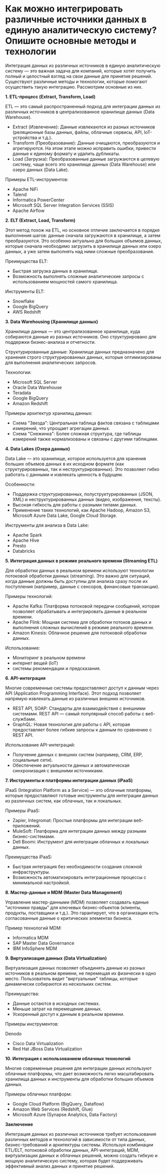 # Как можно интегрировать различные источники данных в единую аналитическую систему? Опишите основные методы и технологии

Интеграция данных из различных источников в единую аналитическую систему — это важная задача для компаний, которые хотят получить полный и целостный взгляд на свои данные для принятия решений. Существуют различные методы и технологии, которые помогают осуществить такую интеграцию. Рассмотрим основные из них.

**1. ETL-процесс (Extract, Transform, Load)**

ETL — это самый распространенный подход для интеграции данных из различных источников в централизованное хранилище данных (Data Warehouse).

- Extract (Извлечение): Данные извлекаются из разных источников (реляционные базы данных, файлы, облачные сервисы, API, IoT-устройства и т.д.).
- Transform (Преобразование): Данные очищаются, преобразуются и агрегируются. На этом этапе можно исправить ошибки, привести данные к единому формату и удалить дубликаты.
- Load (Загрузка): Преобразованные данные загружаются в целевую систему, чаще всего это хранилище данных (Data Warehouse) или озеро данных (Data Lake).
  
Примеры ETL-инструментов:

- Apache NiFi
- Talend
- Informatica PowerCenter
- Microsoft SQL Server Integration Services (SSIS)
- Apache Airflow

**2. ELT (Extract, Load, Transform)**

Этот метод похож на ETL, но основное отличие заключается в порядке выполнения шагов: данные сначала загружаются в хранилище, а затем преобразуются. Это особенно актуально для больших объемов данных, которые сначала необходимо загрузить в хранилище данных или озеро данных, а уже затем выполнять над ними сложные преобразования.

Преимущества ELT:

- Быстрая загрузка данных в хранилище.
- Возможность выполнять сложные аналитические запросы с использованием мощностей самого хранилища.

Инструменты ELT: 
- Snowflake
- Google BigQuery
- AWS Redshift

**3. Data Warehousing (Хранилище данных)**

Хранилище данных — это централизованное хранилище, куда собираются данные из разных источников. Оно структурировано для поддержки бизнес-анализа и отчетности.

Структурированные данные: Хранилище данных предназначено для хранения строго структурированных данных, которые оптимизированы для выполнения аналитических запросов.

Технологии: 
- Microsoft SQL Server
- Oracle Data Warehouse
- Teradata
- Google BigQuery
- Amazon Redshift
  
Примеры архитектур хранилищ данных:

- Схема "Звезда": Центральная таблица фактов связана с таблицами измерений, что упрощает агрегации данных.
- Схема "Снежинка": Более сложная структура, где таблицы измерений также нормализованы и связаны с другими таблицами.

**4. Data Lakes (Озера данных)**

Data Lake — это хранилище, которое используется для хранения больших объемов данных в их исходном формате (как структурированных, так и неструктурированных). Это позволяет гибко работать с данными и извлекать ценность в будущем.

Особенности:

- Поддержка структурированных, полуструктурированных (JSON, XML) и неструктурированных данных (видео, изображения, тексты).
- Высокая гибкость для работы с разными типами данных.
- Применение таких технологий, как Apache Hadoop, Amazon S3, Microsoft Azure Data Lake, Google Cloud Storage.
  
Инструменты для анализа в Data Lake:

- Apache Spark
- Apache Hive
- Presto
- Databricks

**5. Интеграция данных в режиме реального времени (Streaming ETL)**

Для обработки данных в реальном времени используют технологии потоковой обработки данных (streaming). Это важно для ситуаций, когда данные должны быть доступны для анализа сразу после их поступления (например, данные с сенсоров, финансовые транзакции).

Примеры технологий:

- Apache Kafka: Платформа потоковой передачи сообщений, которая позволяет обрабатывать и интегрировать данные в реальном времени.
- Apache Flink: Мощная система для обработки потоков данных и выполнения сложных вычислений в режиме реального времени.
- Amazon Kinesis: Облачное решение для потоковой обработки данных.
  
Использование:
- Мониторинг в реальном времени
- интернет вещей (IoT)
- системы рекомендации и предсказания.

**6. API-интеграция**

Многие современные системы предоставляют доступ к данным через API (Application Programming Interface). Этот подход позволяет напрямую извлекать данные из различных внешних источников.

- REST API, SOAP: Стандарты для взаимодействия с внешними системами. REST API — самый популярный способ работы с веб-службами.
- GraphQL: Новая технология для работы с API, которая предоставляет более гибкие запросы к данным по сравнению с REST API.
  
Использование API-интеграций:

- Получение данных с внешних систем (например, CRM, ERP, социальные сети).
- Обеспечение актуальности данных и автоматическая синхронизация с внешними источниками.

**7. Инструменты и платформы интеграции данных (iPaaS)**

iPaaS (Integration Platform as a Service) — это облачные платформы, которые предоставляют готовые инструменты для интеграции данных из различных систем, как облачных, так и локальных.

Примеры iPaaS:

- Zapier, Integromat: Простые платформы для интеграции веб-приложений.
- MuleSoft: Платформа для интеграции данных между разными бизнес-системами.
- Dell Boomi: Инструмент для интеграции облачных и локальных данных.
  
Преимущества iPaaS:

- Быстрая интеграция без необходимости создания сложной инфраструктуры.
- Возможность автоматизировать интеграционные процессы с минимальной настройкой.

**8. Мастер-данные и MDM (Master Data Management)**

Управление мастер-данными (MDM) позволяет создавать единые "источники правды" для ключевых бизнес-объектов (клиенты, продукты, поставщики и т.д.). Это гарантирует, что в организации есть согласованные данные о критических элементах бизнеса.

Пример технологий MDM:
- Informatica MDM
- SAP Master Data Governance
- IBM InfoSphere MDM

**9. Виртуализация данных (Data Virtualization)**

Виртуализация данных позволяет объединять данные из разных источников в реальном времени, не перемещая их физически в одно место. Пользователь видит "виртуальные" таблицы, которые динамически собираются из нескольких систем.

Преимущества:

- Данные остаются в исходных системах.
- Меньше затрат на перемещение данных.
- Ускоренный доступ к данным в реальном времени.
  
Примеры инструментов:

Denodo
- Cisco Data Virtualization
- Red Hat JBoss Data Virtualization

**10. Интеграция с использованием облачных технологий**

Многие современные решения для интеграции данных используют облачные платформы, что дает возможность легко масштабировать хранилища данных и инструменты для обработки больших объемов данных.

Примеры облачных платформ:
- Google Cloud Platform (BigQuery, Dataflow)
- Amazon Web Services (Redshift, Glue)
- Microsoft Azure (Synapse Analytics, Data Factory)

**Заключение**

Интеграция данных из различных источников требует использования различных методов и технологий в зависимости от типа данных, бизнес-требований и архитектуры системы. Используя комбинации ETL/ELT, потоковой обработки данных, API-интеграций, MDM, виртуализации данных и облачных решений, можно создать гибкую и мощную аналитическую систему, которая будет поддерживать эффективный анализ данных и принятие решений.